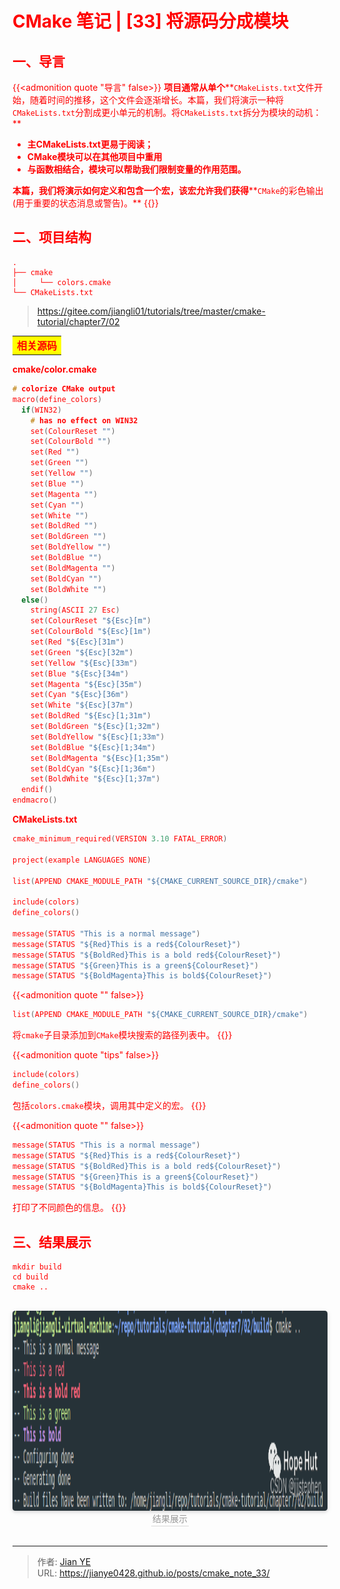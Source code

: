 # CMake 笔记 | [33] 将源码分成模块


## 一、导言

{{<admonition quote "导言" false>}}
**项目通常从单个****`CMakeLists.txt`文件开始，随着时间的推移，这个文件会逐渐增长。本篇，我们将演示一种将`CMakeLists.txt`分割成更小单元的机制。将`CMakeLists.txt`拆分为模块的动机：**

- **主CMakeLists.txt更易于阅读；**
- **CMake模块可以在其他项目中重用**
- **与函数相结合，模块可以帮助我们限制变量的作用范围。**

**本篇，我们将演示如何定义和包含一个宏，该宏允许我们获得****`CMake`的彩色输出(用于重要的状态消息或警告)。**
{{</admonition>}}

## 二、项目结构

```shell
.
├── cmake
│     └── colors.cmake
└── CMakeLists.txt
```

> https://gitee.com/jiangli01/tutorials/tree/master/cmake-tutorial/chapter7/02



<table><body text=red><tr><td style="text-align:left;font-weight:bold" bgcolor=yellow><font size="3" color="red">相关源码</font></td></tr></body></table>



**cmake/color.cmake**

```c++
# colorize CMake output
macro(define_colors)
  if(WIN32)
    # has no effect on WIN32
    set(ColourReset "")
    set(ColourBold "")
    set(Red "")
    set(Green "")
    set(Yellow "")
    set(Blue "")
    set(Magenta "")
    set(Cyan "")
    set(White "")
    set(BoldRed "")
    set(BoldGreen "")
    set(BoldYellow "")
    set(BoldBlue "")
    set(BoldMagenta "")
    set(BoldCyan "")
    set(BoldWhite "")
  else()
    string(ASCII 27 Esc)
    set(ColourReset "${Esc}[m")
    set(ColourBold "${Esc}[1m")
    set(Red "${Esc}[31m")
    set(Green "${Esc}[32m")
    set(Yellow "${Esc}[33m")
    set(Blue "${Esc}[34m")
    set(Magenta "${Esc}[35m")
    set(Cyan "${Esc}[36m")
    set(White "${Esc}[37m")
    set(BoldRed "${Esc}[1;31m")
    set(BoldGreen "${Esc}[1;32m")
    set(BoldYellow "${Esc}[1;33m")
    set(BoldBlue "${Esc}[1;34m")
    set(BoldMagenta "${Esc}[1;35m")
    set(BoldCyan "${Esc}[1;36m")
    set(BoldWhite "${Esc}[1;37m")
  endif()
endmacro()
```

**CMakeLists.txt**

```c++
cmake_minimum_required(VERSION 3.10 FATAL_ERROR)

project(example LANGUAGES NONE)

list(APPEND CMAKE_MODULE_PATH "${CMAKE_CURRENT_SOURCE_DIR}/cmake")

include(colors)
define_colors()

message(STATUS "This is a normal message")
message(STATUS "${Red}This is a red${ColourReset}")
message(STATUS "${BoldRed}This is a bold red${ColourReset}")
message(STATUS "${Green}This is a green${ColourReset}")
message(STATUS "${BoldMagenta}This is bold${ColourReset}")
```

{{<admonition quote "" false>}}

```c++
list(APPEND CMAKE_MODULE_PATH "${CMAKE_CURRENT_SOURCE_DIR}/cmake")
```

将`cmake`子目录添加到`CMake`模块搜索的路径列表中。
{{</admonition>}}

{{<admonition quote "tips" false>}}
```c++
include(colors)
define_colors()
```

包括`colors.cmake`模块，调用其中定义的宏。
{{</admonition>}}

{{<admonition quote "" false>}}
```c++
message(STATUS "This is a normal message")
message(STATUS "${Red}This is a red${ColourReset}")
message(STATUS "${BoldRed}This is a bold red${ColourReset}")
message(STATUS "${Green}This is a green${ColourReset}")
message(STATUS "${BoldMagenta}This is bold${ColourReset}")
```

打印了不同颜色的信息。
{{</admonition>}}

## 三、结果展示

```shell
mkdir build
cd build
cmake ..
```

<br>
<center>
  <img src="images/3_01.png" width="640" height="320" align=center style="border-radius: 0.3125em; box-shadow: 0 2px 4px 0 rgba(34,36,38,.12),0 2px 10px 0 rgba(34,36,38,.08);">
  <br>
  <div style="color:orange; border-bottom: 1px solid #d9d9d9; display: inline-block; color: #999; padding: 2px;">结果展示</div>
</center>
<br>





---

> 作者: [Jian YE](https://github.com/jianye0428)  
> URL: https://jianye0428.github.io/posts/cmake_note_33/  

